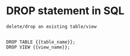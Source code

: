 # DROP statement in SQL

	delete/drop an existing table/view


	DROP TABLE {{table_name}};
	DROP VIEW {{view_name}};
